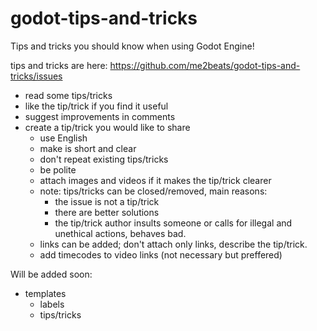 # godot-tips-and-tricks
Tips and tricks you should know when using Godot Engine!

tips and tricks are here: https://github.com/me2beats/godot-tips-and-tricks/issues

- read some tips/tricks 
- like the tip/trick if you find it useful 
- suggest improvements in comments
- create a tip/trick you would like to share 
  - use English
  - make is short and clear 
  - don't repeat existing tips/tricks
  - be polite 
  - attach images and videos if it makes the tip/trick clearer 
  - note: tips/tricks can be closed/removed, main reasons:
    - the issue is not a tip/trick 
    - there are better solutions 
    - the tip/trick author insults someone or calls for illegal and unethical actions, behaves bad.
  - links can be added; don't attach only links, describe the tip/trick.
  - add timecodes to video links (not necessary but preffered)

Will be added soon:
- templates 
  - labels 
  - tips/tricks
